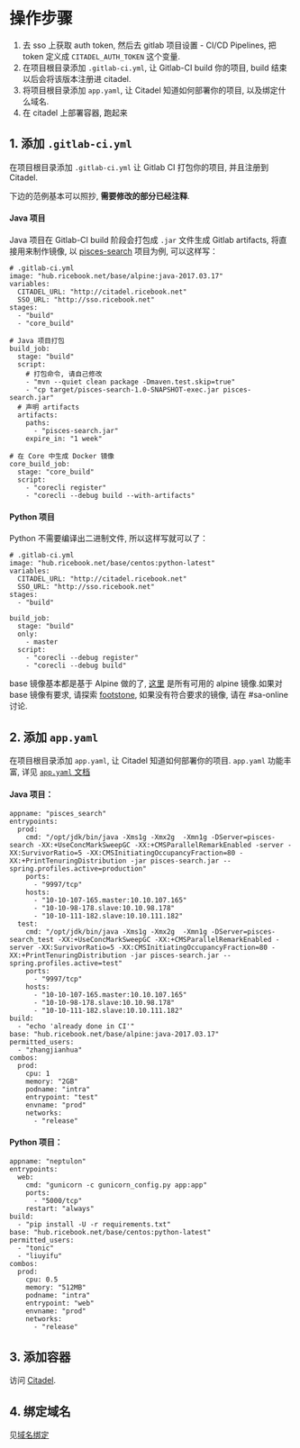 # 操作步骤

1. 去 sso 上获取 auth token, 然后去 gitlab 项目设置 - CI/CD Pipelines, 把 token 定义成 `CITADEL_AUTH_TOKEN` 这个变量.
2. 在项目根目录添加 `.gitlab-ci.yml`, 让 Gitlab-CI build 你的项目, build 结束以后会将该版本注册进 citadel.
3. 将项目根目录添加 `app.yaml`, 让 Citadel 知道如何部署你的项目, 以及绑定什么域名.
4. 在 citadel 上部署容器, 跑起来

## 1. 添加 `.gitlab-ci.yml`

在项目根目录添加 `.gitlab-ci.yml` 让 Gitlab CI 打包你的项目, 并且注册到 Citadel.

下边的范例基本可以照抄, **需要修改的部分已经注释**.

#### Java 项目

Java 项目在 Gitlab-CI build 阶段会打包成 `.jar` 文件生成 Gitlab artifacts, 将直接用来制作镜像, 以 [pisces-search](http://gitlab.ricebook.net/data_analysis_and_search/pisces-search/) 项目为例, 可以这样写：

```
# .gitlab-ci.yml
image: "hub.ricebook.net/base/alpine:java-2017.03.17"
variables:
  CITADEL_URL: "http://citadel.ricebook.net"
  SSO_URL: "http://sso.ricebook.net"
stages:
  - "build"
  - "core_build"

# Java 项目打包
build_job:
  stage: "build"
  script:
    # 打包命令, 请自己修改
    - "mvn --quiet clean package -Dmaven.test.skip=true"
    - "cp target/pisces-search-1.0-SNAPSHOT-exec.jar pisces-search.jar"
  # 声明 artifacts
  artifacts:
    paths:
      - "pisces-search.jar"
    expire_in: "1 week"

# 在 Core 中生成 Docker 镜像
core_build_job:
  stage: "core_build"
  script:
    - "corecli register"
    - "corecli --debug build --with-artifacts"

```

#### Python 项目

Python 不需要编译出二进制文件, 所以这样写就可以了：

```
# .gitlab-ci.yml
image: "hub.ricebook.net/base/centos:python-latest"
variables:
  CITADEL_URL: "http://citadel.ricebook.net"
  SSO_URL: "http://sso.ricebook.net"
stages:
  - "build"

build_job:
  stage: "build"
  only:
    - master
  script:
    - "corecli --debug register"
    - "corecli --debug build"
```

base 镜像基本都是基于 Alpine 做的了, [这里](http://hub.ricebook.net/v2/base/alpine/tags/list) 是所有可用的 alpine 镜像.如果对 base 镜像有要求, 请探索 [footstone](http://gitlab.ricebook.net/footstone/), 如果没有符合要求的镜像, 请在 #sa-online 讨论.

## 2. 添加 `app.yaml`

在项目根目录添加 `app.yaml`, 让 Citadel 知道如何部署你的项目. `app.yaml` 功能丰富, 详见 [`app.yaml` 文档](user-docs/specs.md)

#### Java 项目：

```
appname: "pisces_search"
entrypoints:
  prod:
    cmd: "/opt/jdk/bin/java -Xms1g -Xmx2g  -Xmn1g -DServer=pisces-search -XX:+UseConcMarkSweepGC -XX:+CMSParallelRemarkEnabled -server -XX:SurvivorRatio=5 -XX:CMSInitiatingOccupancyFraction=80 -XX:+PrintTenuringDistribution -jar pisces-search.jar --spring.profiles.active=production"
    ports:
      - "9997/tcp"
    hosts:
      - "10-10-107-165.master:10.10.107.165"
      - "10-10-98-178.slave:10.10.98.178"
      - "10-10-111-182.slave:10.10.111.182"
  test:
    cmd: "/opt/jdk/bin/java -Xms1g -Xmx2g  -Xmn1g -DServer=pisces-search_test -XX:+UseConcMarkSweepGC -XX:+CMSParallelRemarkEnabled -server -XX:SurvivorRatio=5 -XX:CMSInitiatingOccupancyFraction=80 -XX:+PrintTenuringDistribution -jar pisces-search.jar --spring.profiles.active=test"
    ports:
      - "9997/tcp"
    hosts:
      - "10-10-107-165.master:10.10.107.165"
      - "10-10-98-178.slave:10.10.98.178"
      - "10-10-111-182.slave:10.10.111.182"
build:
  - "echo 'already done in CI'"
base: "hub.ricebook.net/base/alpine:java-2017.03.17"
permitted_users:
  - "zhangjianhua"
combos:
  prod:
    cpu: 1
    memory: "2GB"
    podname: "intra"
    entrypoint: "test"
    envname: "prod"
    networks:
      - "release"
```

#### Python 项目：

```
appname: "neptulon"
entrypoints:
  web:
    cmd: "gunicorn -c gunicorn_config.py app:app"
    ports:
      - "5000/tcp"
    restart: "always"
build:
  - "pip install -U -r requirements.txt"
base: "hub.ricebook.net/base/centos:python-latest"
permitted_users:
  - "tonic"
  - "liuyifu"
combos:
  prod:
    cpu: 0.5
    memory: "512MB"
    podname: "intra"
    entrypoint: "web"
    envname: "prod"
    networks:
      - "release"
```

## 3. 添加容器

访问 [Citadel](http://citadel.ricebook.net).

## 4. 绑定域名

见[域名绑定](elb.md)
